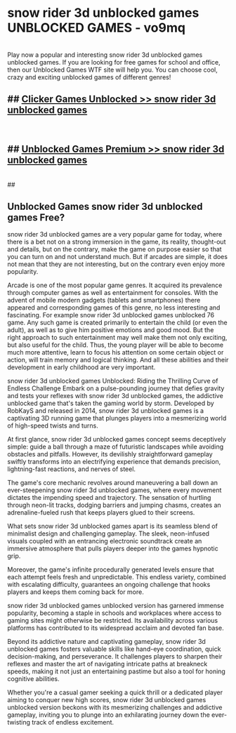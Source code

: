 # snow rider 3d unblocked games  UNBLOCKED GAMES - vo9mq <br>
<br>
Play now a popular and interesting snow rider 3d unblocked games unblocked games. If you are looking for free games for school and office, then our Unblocked Games WTF site will help you. You can choose cool, crazy and exciting unblocked games of different genres!


## ##  [Clicker Games Unblocked >> snow rider 3d unblocked games](http://freeplayer.one?title=snow_rider_3d_unblocked_games&ref=UG)
  <br>

##  ## [Unblocked Games Premium >> snow rider 3d unblocked games](http://freeplayer.one?title=snow_rider_3d_unblocked_games&ref=UG)
  <br>
  ##



## Unblocked Games snow rider 3d unblocked games Free?

snow rider 3d unblocked games are a very popular game for today, where there is a bet not on a strong immersion in the game, its reality, thought-out and details, but on the contrary, make the game on purpose easier so that you can turn on and not understand much. But if arcades are simple, it does not mean that they are not interesting, but on the contrary even enjoy more popularity.

Arcade is one of the most popular game genres. It acquired its prevalence through computer games as well as entertainment for consoles. With the advent of mobile modern gadgets (tablets and smartphones) there appeared and corresponding games of this genre, no less interesting and fascinating. For example snow rider 3d unblocked games unblocked 76 game. Any such game is created primarily to entertain the child (or even the adult), as well as to give him positive emotions and good mood. But the right approach to such entertainment may well make them not only exciting, but also useful for the child. Thus, the young player will be able to become much more attentive, learn to focus his attention on some certain object or action, will train memory and logical thinking. And all these abilities and their development in early childhood are very important.

snow rider 3d unblocked games Unblocked: Riding the Thrilling Curve of Endless Challenge
Embark on a pulse-pounding journey that defies gravity and tests your reflexes with snow rider 3d unblocked games, the addictive unblocked game that's taken the gaming world by storm. Developed by RobKayS and released in 2014, snow rider 3d unblocked games is a captivating 3D running game that plunges players into a mesmerizing world of high-speed twists and turns.

At first glance, snow rider 3d unblocked games concept seems deceptively simple: guide a ball through a maze of futuristic landscapes while avoiding obstacles and pitfalls. However, its devilishly straightforward gameplay swiftly transforms into an electrifying experience that demands precision, lightning-fast reactions, and nerves of steel.

The game's core mechanic revolves around maneuvering a ball down an ever-steepening snow rider 3d unblocked games, where every movement dictates the impending speed and trajectory. The sensation of hurtling through neon-lit tracks, dodging barriers and jumping chasms, creates an adrenaline-fueled rush that keeps players glued to their screens.

What sets snow rider 3d unblocked games apart is its seamless blend of minimalist design and challenging gameplay. The sleek, neon-infused visuals coupled with an entrancing electronic soundtrack create an immersive atmosphere that pulls players deeper into the games hypnotic grip.

Moreover, the game's infinite procedurally generated levels ensure that each attempt feels fresh and unpredictable. This endless variety, combined with escalating difficulty, guarantees an ongoing challenge that hooks players and keeps them coming back for more.

snow rider 3d unblocked games unblocked version has garnered immense popularity, becoming a staple in schools and workplaces where access to gaming sites might otherwise be restricted. Its availability across various platforms has contributed to its widespread acclaim and devoted fan base.

Beyond its addictive nature and captivating gameplay, snow rider 3d unblocked games fosters valuable skills like hand-eye coordination, quick decision-making, and perseverance. It challenges players to sharpen their reflexes and master the art of navigating intricate paths at breakneck speeds, making it not just an entertaining pastime but also a tool for honing cognitive abilities.

Whether you're a casual gamer seeking a quick thrill or a dedicated player aiming to conquer new high scores, snow rider 3d unblocked games unblocked version beckons with its mesmerizing challenges and addictive gameplay, inviting you to plunge into an exhilarating journey down the ever-twisting track of endless excitement.